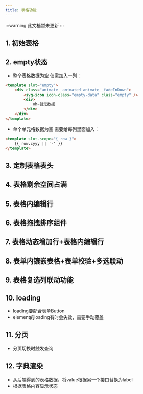 ```yaml
---
title: 表格功能
---
```

:::warning
此文档暂未更新
:::
## 1. 初始表格

## 2. empty状态
* 整个表格数据为空
仅需加入一列：
```html
<template slot="empty">
    <div class="animate__animated animate__fadeInDown">
        <svg-icon icon-class="empty-data" class="empty" />
        <div>
            oh~暂无数据
        </div>
    </div>
</template>
```
* 单个单元格数据为空
需要给每列里面加入：
```html
<template slot-scope="{ row }">
    {{ row.cyyy || '-' }}
</template>
```

## 3. 定制表格表头

## 4. 表格剩余空间占满

## 5. 表格内编辑行

## 6. 表格拖拽排序组件

## 7. 表格动态增加行+表格内编辑行

## 8. 表单内镶嵌表格+表单校验+多选联动

## 9. 表格复选列联动功能

## 10. loading
* loading要配合表单Button
* element的loading有时会失效，需要手动覆盖
## 11. 分页
* 分页切换时触发查询
## 12. 字典渲染
* 从后端得到的表格数据，将value根据另一个接口替换为label
* 根据表格内容显示状态
